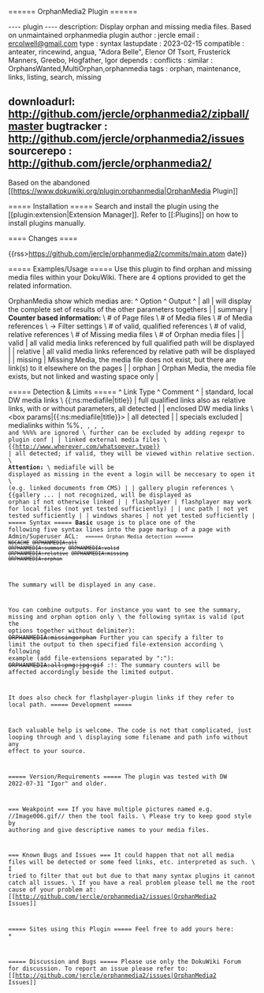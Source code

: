 ====== OrphanMedia2 Plugin ======

---- plugin ----
description: Display orphan and missing media files. Based on unmaintained orphanmedia plugin
author     : jercle
email      : ercolwell@gmail.com
type       : syntax
lastupdate : 2023-02-15
compatible : anteater, rincewind, angua, "Adora Belle", Elenor Of Tsort, Frusterick Manners, Greebo, Hogfather, Igor
depends    :
conflicts  :
similar    : OrphansWanted,MultiOrphan,orphanmedia
tags       : orphan, maintenance, links, listing, search, missing

downloadurl: http://github.com/jercle/orphanmedia2/zipball/master
bugtracker : http://github.com/jercle/orphanmedia2/issues
sourcerepo : http://github.com/jercle/orphanmedia2/
----

Based on the abandoned [[https://www.dokuwiki.org/plugin:orphanmedia|OrphanMedia Plugin]]

===== Installation =====
Search and install the plugin using the [[plugin:extension|Extension Manager]]. Refer to [[:Plugins]] on how to install plugins manually.

==== Changes ====

{{rss>https://github.com/jercle/orphanmedia2/commits/main.atom date}}

===== Examples/Usage =====
Use this plugin to find orphan and missing media files within your DokuWiki. There are 4 options provided to get the related information.

OrphanMedia show which medias are:
^ Option  ^ Output  ^
| all  | will display the complete set of results of the other parameters togethers  |
| summary  | __Counter based information:__ \\ # of Page files \\  # of Media files \\  # of Media references \\  -> Filter settings \\  # of valid, qualified references \\  # of valid, relative references \\  # of Missing media files \\  # of Orphan media files  |
| valid | all valid media links referenced by full qualified path will be displayed  |
| relative | all valid media links referenced by relative path will be displayed  |
| missing | Missing Media, the media file does not exist, but there are link(s) to it elsewhere on the pages  |
| orphan  | Orphan Media, the media file exists, but not linked and wasting space only  |

===== Detection & Limits =====
^  Link Type  ^  Comment  ^
| standard, local DW media links \\ <nowiki>{{:ns:mediafile|title}}</nowiki>  | full qualified links also as relative links, with or without parameters, all detected  |
| enclosed DW media links \\ <nowiki><box params|{{:ns:mediafile|title}}></nowiki> | all detected  |
| specials excluded | medialinks within %%<code>, <file>, <nowiki>, <php>, <html> and %%%% are ignored \\ further can be excluded by adding regexpr to plugin conf  |
| linked external media files \\ <nowiki>{{http://www.wherever.com/whatsoever.type}}</nowiki>  | all detected; if valid, they will be viewed within relative section. \\ __**Attention:**__ \\ mediafile will be displayed as missing in the event a login will be neccesary to open it \\ (e.g. linked documents from CMS)  |
| gallery plugin references \\ <nowiki>{{gallery ...</nowiki>  | not recognized, will be displayed as orphan if not otherwise linked  |
| flashplayer  | flashplayer may work for local files (not yet tested sufficiently)  |
| unc path  | not yet tested sufficiently  |
| windows shares  | not yet tested sufficiently  |
===== Syntax =====
**Basic** usage is to place one of the following five syntax lines into the page markup of a page with Admin/Superuser ACL:
<code>
 ====== Orphan Media detection ======
  ~~NOCACHE~~
  ~~ORPHANMEDIA:all~~
  ~~ORPHANMEDIA:summary~~
  ~~ORPHANMEDIA:valid~~
  ~~ORPHANMEDIA:relative~~
  ~~ORPHANMEDIA:missing~~
  ~~ORPHANMEDIA:orphan~~
</code>

The summary will be displayed in any case.

You can combine outputs. For instance you want to see the summary, missing and orphan option only \\
the following syntax is valid (put the options together without delimiter):
  ~~ORPHANMEDIA:missingorphan~~
Further you can specify a filter to limit the output to then specified file-extension according \\
following example (add file-extensions separated by ":"):
  ~~ORPHANMEDIA:all:png:jpg:gif~~
:!: The summary counters will be affected accordingly beside the limited output.

It does also check for flashplayer-plugin links if they refer to local path.
===== Development =====

Each valuable help is welcome. The code is not that complicated, just looping through and \\
displaying some filename and path info without any effect to your source.


===== Version/Requirements =====
The plugin was tested with DW 2022-07-31 "Igor" and older.

=== Weakpoint ===
If you have multiple pictures named e.g. //Image006.gif// then the tool fails. \\
Please try to keep good style by authoring and give descriptive names to your media files.

=== Known Bugs and Issues ===
It could happen that not all media files will be detected or some feed links, etc. interpreted as such. \\
I tried to filter that out but due to that many syntax plugins it cannot catch all issues. \\
If  you have a real problem please tell me the root cause of your problem at:
[[http://github.com/jercle/orphanmedia2/issues|OrphanMedia2 Issues]]

===== Sites using this Plugin =====
Feel free to add yours here:
  *

===== Discussion and Bugs =====
Please use only the DokuWiki Forum for discussion. To report an issue please refer to:
[[http://github.com/jercle/orphanmedia2/issues|OrphanMedia2 Issues]]
